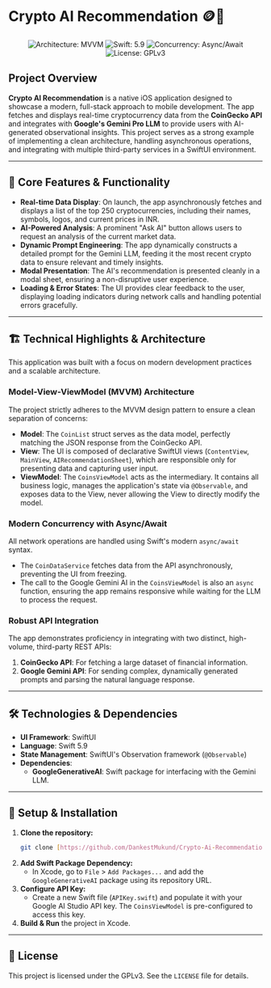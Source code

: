 # Crypto AI Recommendation 🪙🤖

<p align="center">
  <img src="https://img.shields.io/badge/Architecture-MVVM-purple.svg" alt="Architecture: MVVM">
  <img src="https://img.shields.io/badge/Swift-5.9-orange.svg" alt="Swift: 5.9">
  <img src="https://img.shields.io/badge/Concurrency-Async/Await-blue.svg" alt="Concurrency: Async/Await">
  <img src="https://img.shields.io/badge/License-GPLv3-green.svg" alt="License: GPLv3">
</p>

## Project Overview

**Crypto AI Recommendation** is a native iOS application designed to showcase a modern, full-stack approach to mobile development. The app fetches and displays real-time cryptocurrency data from the **CoinGecko API** and integrates with **Google's Gemini Pro LLM** to provide users with AI-generated observational insights. This project serves as a strong example of implementing a clean architecture, handling asynchronous operations, and integrating with multiple third-party services in a SwiftUI environment.

---

## 🌟 Core Features & Functionality

* **Real-time Data Display**: On launch, the app asynchronously fetches and displays a list of the top 250 cryptocurrencies, including their names, symbols, logos, and current prices in INR.
* **AI-Powered Analysis**: A prominent "Ask AI" button allows users to request an analysis of the current market data.
* **Dynamic Prompt Engineering**: The app dynamically constructs a detailed prompt for the Gemini LLM, feeding it the most recent crypto data to ensure relevant and timely insights.
* **Modal Presentation**: The AI's recommendation is presented cleanly in a modal sheet, ensuring a non-disruptive user experience.
* **Loading & Error States**: The UI provides clear feedback to the user, displaying loading indicators during network calls and handling potential errors gracefully.



---

## 🏗️ Technical Highlights & Architecture

This application was built with a focus on modern development practices and a scalable architecture.

### **Model-View-ViewModel (MVVM) Architecture**
The project strictly adheres to the MVVM design pattern to ensure a clean separation of concerns:
* **Model**: The `CoinList` struct serves as the data model, perfectly matching the JSON response from the CoinGecko API.
* **View**: The UI is composed of declarative SwiftUI views (`ContentView`, `MainView`, `AIRecommendationSheet`), which are responsible only for presenting data and capturing user input.
* **ViewModel**: The `CoinsViewModel` acts as the intermediary. It contains all business logic, manages the application's state via `@Observable`, and exposes data to the View, never allowing the View to directly modify the model.

### **Modern Concurrency with Async/Await**
All network operations are handled using Swift's modern `async/await` syntax.
* The `CoinDataService` fetches data from the API asynchronously, preventing the UI from freezing.
* The call to the Google Gemini AI in the `CoinsViewModel` is also an `async` function, ensuring the app remains responsive while waiting for the LLM to process the request.

### **Robust API Integration**
The app demonstrates proficiency in integrating with two distinct, high-volume, third-party REST APIs:
1.  **CoinGecko API**: For fetching a large dataset of financial information.
2.  **Google Gemini API**: For sending complex, dynamically generated prompts and parsing the natural language response.

---

## 🛠️ Technologies & Dependencies

* **UI Framework**: SwiftUI
* **Language**: Swift 5.9
* **State Management**: SwiftUI's Observation framework (`@Observable`)
* **Dependencies**:
    * **GoogleGenerativeAI**: Swift package for interfacing with the Gemini LLM.

---

## 🚀 Setup & Installation

1.  **Clone the repository:**
    ```sh
    git clone [https://github.com/DankestMukund/Crypto-Ai-Recommendation.git](https://github.com/DankestMukund/Crypto-Ai-Recommendation.git)
    ```
2.  **Add Swift Package Dependency:**
    * In Xcode, go to `File` > `Add Packages...` and add the `GoogleGenerativeAI` package using its repository URL.
3.  **Configure API Key:**
    * Create a new Swift file (`APIKey.swift`) and populate it with your Google AI Studio API key. The `CoinsViewModel` is pre-configured to access this key.
4.  **Build & Run** the project in Xcode.

---

## 📜 License

This project is licensed under the GPLv3. See the `LICENSE` file for details.
